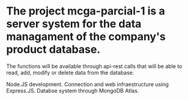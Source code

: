 # The project mcga-parcial-1 is a server system for the data managament of the company's product database.

The functions will be available through api-rest calls that will be able to read, add, modify or delete data from the database.

Node.JS development.
Connection and web infraestructure using Express.JS.
Databse system through MongoDB Atlas.
